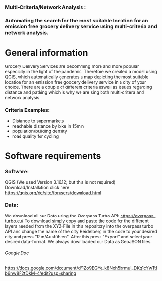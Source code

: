 ### Multi-Criteria/Network Analysis : 
### Automating the search for the most suitable location for an emission free grocery delivery service using multi-criteria and network analysis.

# General information 

Grocery Delivery Services are becomming more and more popular especially in the light of the pandemic.
Therefore we created a model using QGIS, which automatically generates a map depicting the most suitable location for an emission free goocery delivery service in a city of your choice. There are a couple of different criteria aswell as issues regarding distance and pathing which is why we are sing both multi-critera and network analysis.

### Criteria Examples:
  - Distance to supermarkets
  - reachable distance by bike in 15min
  - population/building density
  - road quality for cycling


# Software requirements
### Software: 
QGIS (We used Version 3.16.12; but this is not required) 
Download/Installation click here https://qgis.org/de/site/forusers/download.html

### Data:
We download all our Data using the Overpass Turbo API: https://overpass-turbo.eu/
To download simply copy and paste the code for the different layers needed from the XYZ-File in this repository into the overpass turbo API and change the name of the city Heidelberg in the code to your desired city and press "Run/Ausführen". After this press "Export" and select your desired data-format. We always downloaded our Data as GeoJSON files.

###### Google Doc

https://docs.google.com/document/d/1Zo9EGYe_k8Nxh5krmuI_DKq1cYwTtIb6nw8F2tDkM-4/edit?usp=sharing
